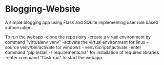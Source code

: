 # Blogging-Website
A simple blogging app using Flask and SQLite implementing user role based authorization.

To run the webapp
-clone the repository
-create a virual environment by command "virtualenv venv"
-activate the virtual environment
    for linux - source venv/bin/activate
    for windows - venv\Scripts\activate
-enter command "pip install -r requirements.txt" for installation of required libraries
-enter command "flask run" to start the webapp